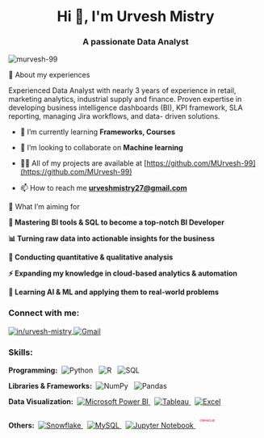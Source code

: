 <h1 align="center">Hi 👋, I'm Urvesh Mistry</h1>
<h3 align="center">A passionate Data Analyst</h3>

<p align="left"> <img src="https://komarev.com/ghpvc/?username=murvesh-99&label=Profile%20views&color=0e75b6&style=flat" alt="murvesh-99" /> </p>

📄 About my experiences 

Experienced Data Analyst with nearly 3 years of experience in retail, marketing analytics, industrial supply and finance. Proven expertise in developing business intelligence dashboards (BI), KPI framework, SLA reporting, managing Jira workflows, and data- driven solutions.

- 🌱 I’m currently learning **Frameworks, Courses**

- 👯 I’m looking to collaborate on **Machine learning**

- 👨‍💻 All of my projects are available at [https://github.com/MUrvesh-99](https://github.com/MUrvesh-99)

- 📫 How to reach me **urveshmistry27@gmail.com**



🎯 What I’m aiming for

**🚀 Mastering BI tools & SQL to become a top-notch BI Developer**

**📊 Turning raw data into actionable insights for the business**

**🧪 Conducting quantitative & qualitative analysis**

**⚡ Expanding my knowledge in cloud-based analytics & automation**

**🤖 Learning AI & ML and applying them to real-world problems**


<h3 align="left">Connect with me:</h3>
<p align="left">
<a href="https://linkedin.com/in/in/urvesh-mistry" target="blank"><img align="center" src="https://raw.githubusercontent.com/rahuldkjain/github-profile-readme-generator/master/src/images/icons/Social/linked-in-alt.svg" alt="in/urvesh-mistry" height="30" width="40" 
                                                                    
  <!-- Gmail -->
  <a href="mailto:urveshmistry27@gmail.com" target="_blank">
    <img align="center" src="https://cdn.simpleicons.org/gmail/EA4335" alt="Gmail" height="30" width="40" />
  </a>
</p>



<h3 align="left">Skills:</h3>

<!-- Programming Languages -->
<p>
  <strong>Programming:</strong>&nbsp;
  <img src="https://cdn.simpleicons.org/python/3776AB" alt="Python" title="Python" height="30" />
  &nbsp;
  <img src="https://cdn.simpleicons.org/r/276DC3" alt="R" title="R" height="30" />
  &nbsp;
  <!-- Using PostgreSQL icon to visually represent SQL generically -->
  <img src="https://cdn.simpleicons.org/postgresql/4169E1" alt="SQL" title="SQL" height="30" />
</p>

<!-- Libraries & Frameworks -->
<p>
  <strong>Libraries &amp; Frameworks:</strong>&nbsp;
  <img src="https://cdn.simpleicons.org/numpy/4D77CF" alt="NumPy" title="NumPy" height="30" />
  &nbsp;
  <img src="https://cdn.simpleicons.org/pandas/150458" alt="Pandas" title="Pandas" height="30" />
 
</p>

<!-- Data Visualization (colored logos) -->
<p>
  <strong>Data Visualization:</strong>&nbsp;
  <a href="https://powerbi.microsoft.com" target="_blank" rel="noreferrer">
    <img src="https://img.icons8.com/color/48/power-bi.png"
         alt="Microsoft Power BI" title="Microsoft Power BI" height="30" />
  </a>&nbsp;
  <a href="https://www.tableau.com" target="_blank" rel="noreferrer">
    <img src="https://img.icons8.com/color/48/tableau-software.png"
         alt="Tableau" title="Tableau" height="30" />
  </a>&nbsp;
  <a href="https://www.microsoft.com/microsoft-365/excel" target="_blank" rel="noreferrer">
    <img src="https://img.icons8.com/fluency/48/microsoft-excel-2019.png"
         alt="Excel" title="Excel" height="30" />
  </a>
</p>



<!-- Other Tools & Platforms -->
<p>
  <strong>Others:</strong>&nbsp;
  
  <a href="https://www.snowflake.com" target="_blank" rel="noreferrer">
    <img src="https://cdn.simpleicons.org/snowflake/29B5E8" alt="Snowflake" title="Snowflake" height="30" />
  </a>&nbsp;
  
  <a href="https://www.mysql.com" target="_blank" rel="noreferrer">
    <img src="https://cdn.simpleicons.org/mysql/4479A1" alt="MySQL" title="MySQL" height="30" />
  </a>&nbsp;
  
  <a href="https://jupyter.org" target="_blank" rel="noreferrer">
    <img src="https://cdn.simpleicons.org/jupyter/F37726" alt="Jupyter Notebook" title="Jupyter Notebook" height="30" />
  </a>&nbsp;
  
  <a href="https://www.oracle.com/" target="_blank" rel="noreferrer">
    <img src="https://raw.githubusercontent.com/devicons/devicon/master/icons/oracle/oracle-original.svg" alt="Oracle" title="Oracle" height="30" />
  </a>
</p>

